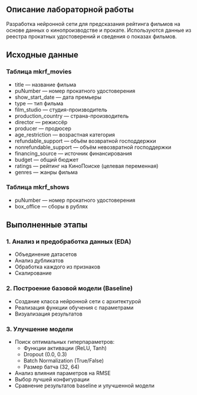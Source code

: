 ## Описание лабораторной работы
Разработка нейронной сети для предсказания рейтинга фильмов на основе данных о кинопроизводстве и прокате. Используются данные из реестра прокатных удостоверений и сведения о показах фильмов.

## Исходные данные

### Таблица mkrf_movies
- title — название фильма
- puNumber — номер прокатного удостоверения
- show_start_date — дата премьеры
- type — тип фильма
- film_studio — студия-производитель
- production_country — страна-производитель
- director — режиссёр
- producer — продюсер
- age_restriction — возрастная категория
- refundable_support — объём возвратной господдержки
- nonrefundable_support — объём невозвратной господдержки
- financing_source — источник финансирования
- budget — общий бюджет
- ratings — рейтинг на КиноПоиске (целевая переменная)
- genres — жанры фильма

### Таблица mkrf_shows
- puNumber — номер прокатного удостоверения
- box_office — сборы в рублях

## Выполненные этапы

### 1. Анализ и предобработка данных (EDA)
- Объединение датасетов
- Анализ дубликатов
- Обработка каждого из признаков
- Скалирование

### 2. Построение базовой модели (Baseline)
- Создание класса нейронной сети с архитектурой
- Реализация функции обучения с параметрами
- Визуализация результатов

### 3. Улучшение модели
- Поиск оптимальных гиперпараметров:
  - Функции активации (ReLU, Tanh)
  - Dropout (0.0, 0.3)
  - Batch Normalization (True/False)
  - Размер батча (32, 64)
- Анализ влияния параметров на RMSE
- Выбор лучшей конфигурации
- Сравнение результатов baseline и улучшенной модели
